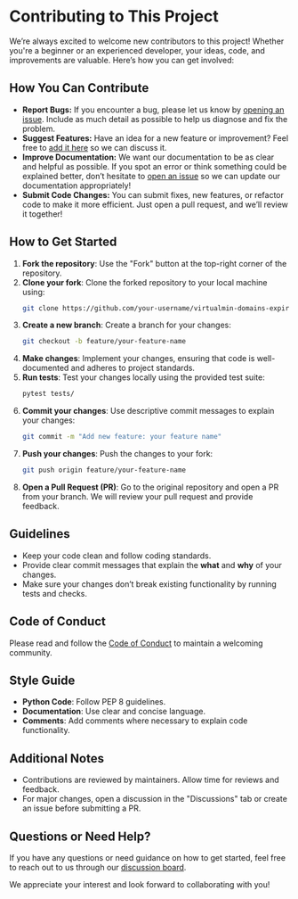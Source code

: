 # Contributing to This Project

We’re always excited to welcome new contributors to this project! Whether you're a beginner or an experienced developer, your ideas, code, and improvements are valuable. Here’s how you can get involved:

## How You Can Contribute
- **Report Bugs:** If you encounter a bug, please let us know by [opening an issue](https://github.com/ripcdoc/virtualmin-domains-expiry-monitor/issues/new/choose). Include as much detail as possible to help us diagnose and fix the problem.
- **Suggest Features:** Have an idea for a new feature or improvement? Feel free to [add it here](https://github.com/ripcdoc/virtualmin-domains-expiry-monitor/discussions/new?category=general) so we can discuss it.
- **Improve Documentation:** We want our documentation to be as clear and helpful as possible. If you spot an error or think something could be explained better, don’t hesitate to [open an issue](https://github.com/ripcdoc/virtualmin-domains-expiry-monitor/issues/new/choose) so we can update our documentation appropriately!
- **Submit Code Changes:** You can submit fixes, new features, or refactor code to make it more efficient. Just open a pull request, and we’ll review it together!

## How to Get Started
1. **Fork the repository**: Use the "Fork" button at the top-right corner of the repository.
2. **Clone your fork**: Clone the forked repository to your local machine using:
   ```bash
   git clone https://github.com/your-username/virtualmin-domains-expiry-monitor.git
   ```
3. **Create a new branch**: Create a branch for your changes:
   ```bash
   git checkout -b feature/your-feature-name
   ```
4. **Make changes**: Implement your changes, ensuring that code is well-documented and adheres to project standards.
5. **Run tests**: Test your changes locally using the provided test suite:
   ```bash
   pytest tests/
   ```
6. **Commit your changes**: Use descriptive commit messages to explain your changes:
   ```bash
   git commit -m "Add new feature: your feature name"
   ```
7. **Push your changes**: Push the changes to your fork:
   ```bash
   git push origin feature/your-feature-name
   ```
8. **Open a Pull Request (PR)**: Go to the original repository and open a PR from your branch. We will review your pull request and provide feedback.

## Guidelines
- Keep your code clean and follow coding standards.
- Provide clear commit messages that explain the **what** and **why** of your changes.
- Make sure your changes don’t break existing functionality by running tests and checks.

## Code of Conduct
Please read and follow the [Code of Conduct](CODE_OF_CONDUCT.md) to maintain a welcoming community.

## Style Guide
- **Python Code**: Follow PEP 8 guidelines.
- **Documentation**: Use clear and concise language.
- **Comments**: Add comments where necessary to explain code functionality.

## Additional Notes
- Contributions are reviewed by maintainers. Allow time for reviews and feedback.
- For major changes, open a discussion in the "Discussions" tab or create an issue before submitting a PR.

## Questions or Need Help?
If you have any questions or need guidance on how to get started, feel free to reach out to us through our [discussion board](https://github.com/ripcdoc/virtualmin-domains-expiry-monitor/discussions).

We appreciate your interest and look forward to collaborating with you!

